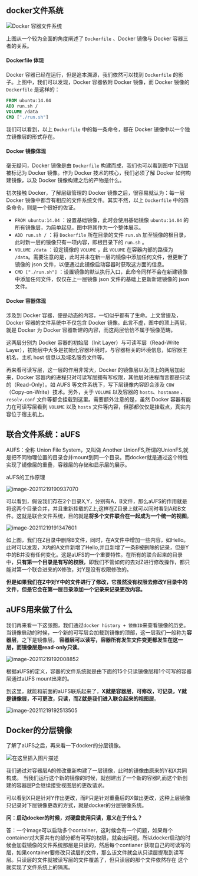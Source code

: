 ## docker文件系统

![Docker 容器文件系统](https://picture-1258612855.cos.ap-shanghai.myqcloud.com/20220325171406.png)



上图从一个较为全面的角度阐述了 `Dockerfile` 、Docker 镜像与 Docker 容器三者的关系。

#### Dockerfile 体现

Docker 容器已经在运行，但是追本溯源，我们依然可以找到 `Dockerfile` 的影子。上图中，我们可以发现，Docker 容器依附 Docker 镜像，而 Docker 镜像的 `Dockerfile` 是这样的：

```dockerfile
FROM ubuntu:14.04
ADD run.sh /
VOLUME /data
CMD ["./run.sh"] 
```

我们可以看到，以上 `Dockerfile` 中的每一条命令，都在 Docker 镜像中以一个独立镜像层的形式存在。

#### Docker 镜像体现

毫无疑问，Docker 镜像是由 `Dockerfile` 构建而成，我们也可以看到图中下四层被标记为 Docker 镜像。作为 Docker 技术的核心，我们必须了解 Docker 如何构建镜像，以及 Docker 镜像构建之后的产物是什么。

初次接触 Docker，了解层级管理的 Docker 镜像之后，很容易就认为：每一层 Docker 镜像中都含有相应的文件系统文件。其实不然，以上 `Dockerfile` 中的四条命令，则是一个很好的佐证。

- `FROM ubuntu:14.04` ：设置基础镜像，此时会使用基础镜像 `ubuntu:14.04` 的所有镜像层，为简单起见，图中将其作为一个整体展示。
- `ADD run.sh /` ：将 `Dockerfile` 所在目录的文件 `run.sh` 加至镜像的根目录，此时新一层的镜像只有一项内容，即根目录下的 `run.sh` 。
- `VOLUME /data` ：设定镜像的 `VOLUME` ，此 `VOLUME` 在容器内部的路径为 `/data`。需要注意的是，此时并未在新一层的镜像中添加任何文件，但更新了镜像的 json 文件，以便通过此镜像启动容器时获取这方面的信息。
- `CMD ["./run.sh"]` ：设置镜像的默认执行入口，此命令同样不会在新建镜像中添加任何文件，仅仅在上一层镜像 json 文件的基础上更新新建镜像的 json 文件。



#### Docker 容器体现

涉及到 Docker 容器，便是动态的内容，一切似乎都有了生命。上文曾提及，Docker 容器的文件系统中不仅包含 Docker 镜像。此言不虚，图中的顶上两层，就是 Docker 为 Docker 容器新建的内容，而这两层恰恰不属于镜像范畴。

这两层分别为 Docker 容器的初始层（Init Layer）与可读写层（Read-Write Layer），初始层中大多是初始化容器环境时，与容器相关的环境信息，如容器主机名，主机 host 信息以及域名服务文件等。

再来看可读写层，这一层的作用非常大，Docker 的镜像层以及顶上的两层加起来，Docker 容器内的进程只对可读写层拥有写权限，其他层对进程而言都是只读的（Read-Only）。如 AUFS 等文件系统下，写下层镜像内容即会涉及 `COW` （Copy-on-Write）技术。另外，关于 `VOLUME` 以及容器的 `hosts`、`hostname` 、`resolv.conf` 文件等都会挂载到这里。需要额外注意的是，虽然 Docker 容器有能力在可读写层看到 `VOLUME` 以及 `hosts` 文件等内容，但那都仅仅是挂载点，真实内容位于宿主机上。

## 联合文件系统：aUFS

AUFS：全称 Union File System，又叫做 Another UnionFS,所谓的UnionFS,就是把不同物理位置的目录合并mount到同一个目录。而docker就是通过这个特性实现了镜像层的重叠，容器层的存储和显示层的展示。

aUFS的工作原理


![image-20211219190937070](https://picture-1258612855.cos.ap-shanghai.myqcloud.com/20220325171411.png)

可以看到，假设我们存在2个目录X,Y，分别有A，B文件，那么aUFS的作用就是将这两个目录合并，并且重新挂载的Z上,这样在Z目录上就可以同时看到A和B文件。这就是联合文件系统，目的就是**将多个文件联合在一起成为一个统一的视图**。

![image-20211219191347601](https://picture-1258612855.cos.ap-shanghai.myqcloud.com/20220325171419.png)

如上图，我们在Z目录中删除B文件，同时，在A文件中增加一些内容，如Hello。此时可以发现，X内的A文件新增了Hello,并且新增了一条B被删除的记录，但是Y中的B并没有任何变化。这是aUFS的一个重要特性。在所有的联合起来的目录中，**只有第一个目录是有写的权限**，即我们不管如何的去对Z进行修改操作，都只能对第一个联合进来的X修改，对Y是没有权限修改的。

**但是如果我们在Z中对Y中的文件进行了修改，它虽然没有权限去修改Y目录中的文件，但是它会在第一层目录添加一个记录来记录更改内容。**

## aUFS用来做了什么

我们再来看一下这张图，我们通过`docker history + 镜像ID`来查看镜像的历史。
当镜像启动的时候，一个新的可写层会加载到镜像的顶部，这一层我们一般称为**容器层**，之下是镜像层。
**容器层可以读写，容器所有发生文件变更都发生在这一层，而镜像层是read-only只读**。

![image-20211219192008852](https://picture-1258612855.cos.ap-shanghai.myqcloud.com/20220325171424.png)

根据aUFS的定义，容器的文件系统就是由下面的15个只读镜像层和1个可写的容器层通过aUFS mount出来的。

到这里，就能和前面的aUFS联系起来了，**X就是容器层，可修改，可记录，Y就是镜像层，不可更改，只读，而Z就是我们进入联合起来的视图层**。

![image-20211219192513505](https://picture-1258612855.cos.ap-shanghai.myqcloud.com/20220325171427.png)



## Docker的分层镜像

了解了aUFS之后，再来看一下docker的分层镜像。

![在这里插入图片描述](https://picture-1258612855.cos.ap-shanghai.myqcloud.com/20220325171432.png)

我们通过对容器层A的修改重新构建了一层镜像，此时的镜像由原来的Y和X共同构成。
当我们运行这个新的镜像的时候，就创建出了一个新的容器P,而这个新创建的容器层P会继续接受视图层的更改请求。

可以看到X只是针对Y作出更改，而P只是针对重叠后的X做出更改，这种上层镜像只记录对下层镜像更改的方式，就是docker的分层镜像系统。



**问：启动docker的时候，对硬盘使用只读，意义在于什么？**

答：一个image可以启动多个container，这时候会有一个问题，如果每个container对大家共有的部分都有可写的权限，就会出问题。所以docker启动的时候会加载镜像的文件系统那层是只读的，然后每个contianer 获取自己的可读写的层，如果container要修改只读层的文件，那么该文件就会从只读层提取到读写层。只读层的文件就被读写层的文件覆盖了，但只读层的那个文件依然存在 这个就实现了文件系统上的隔离。
